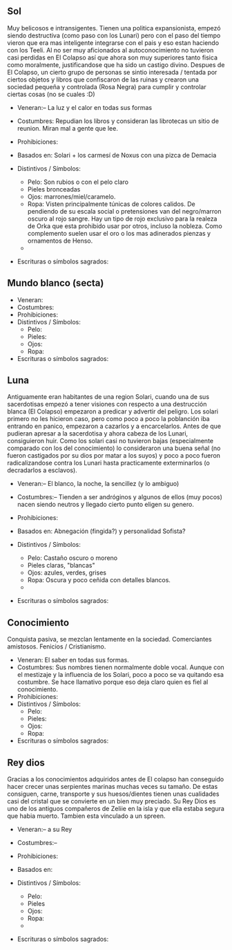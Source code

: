 ## Sol

Muy belicosos e intransigentes. Tienen una politica expansionista, empezó siendo destructiva (como paso con los Lunari) pero con el paso del tiempo vieron que era mas inteligente integrarse con el pais y eso estan haciendo con los Teeli. Al no ser muy aficionados al autoconocimiento no tuvieron casi perdidas en El Colapso así que ahora son muy superiores tanto fisica como moralmente, justificandose que ha sido un castigo divino. Despues de El Colapso, un cierto grupo de personas se sintio interesada / tentada por ciertos objetos y libros que confiscaron de las ruinas y crearon una sociedad pequeña y controlada (Rosa Negra) para cumplir y controlar ciertas cosas (no se cuales :D)

- Veneran:–     La luz y el calor en todas sus formas
- Costumbres: Repudian los libros y consideran las librotecas un sitio de reunion. Miran mal a gente que lee. 
- Prohibiciones:
- Basados en: Solari + los carmesí de Noxus con una pizca de Demacia
- Distintivos / Símbolos:

  - Pelo: Son rubios o con el pelo claro
  - Pieles bronceadas
  - Ojos: marrones/miel/caramelo.
  - Ropa: Visten principalmente túnicas de colores calidos. De pendiendo de su escala social o pretensiones van del negro/marron oscuro al rojo sangre. Hay un tipo de rojo exclusivo para la realeza de Orka que esta prohibido usar por otros, incluso la nobleza. Como complemento suelen usar el oro o los mas adinerados pienzas y ornamentos de Henso.
  -
- Escrituras o símbolos sagrados:

## Mundo blanco (secta)

- Veneran:
- Costumbres:
- Prohibiciones:
- Distintivos / Símbolos:
  - Pelo:
  - Pieles:
  - Ojos:
  - Ropa:
- Escrituras o símbolos sagrados:


## Luna

Antiguamente eran habitantes de una region Solari, cuando una de sus sacerdotisas empezó a tener visiones con respecto a una destrucción blanca (El Colapso) empezaron a predicar y advertir del peligro. Los solari primero no les hicieron caso, pero como poco a poco la poblanción iba entrando en panico, empezaron a cazarlos y a encarcelarlos. Antes de que pudieran apresar a la sacerdotisa y ahora cabeza de los Lunari, consiguieron huir.
Como los solari casi no tuvieron bajas (especialmente comparado con los del conocimiento) lo consideraron una buena señal (no fueron castigados por su dios por matar a los suyos) y poco a poco fueron radicalizandose contra los Lunari hasta practicamente exterminarlos (o decradarlos a esclavos).

- Veneran:– El blanco, la noche, la sencillez (y lo ambiguo)
- Costumbres:– Tienden a ser andróginos y algunos de ellos (muy pocos) nacen siendo neutros y llegado cierto punto eligen su genero.
- Prohibiciones:
- Basados en: Abnegación (fingida?) y personalidad Sofista?
- Distintivos / Símbolos:

  - Pelo: Castaño oscuro o moreno
  - Pieles claras, "blancas"
  - Ojos: azules, verdes, grises
  - Ropa: Oscura y poco ceñida con detalles blancos.
  -
- Escrituras o símbolos sagrados:


## Conocimiento

Conquista pasiva, se mezclan lentamente en la sociedad. Comerciantes amistosos. Fenicios / Cristianismo.

- Veneran: El saber en todas sus formas.
- Costumbres: Sus nombres tienen normalmente doble vocal. Aunque con el mestizaje y la influencia de los Solari, poco a poco se va quitando esa costumbre. Se hace llamativo porque eso deja claro quien es fiel al conocimiento.
- Prohibiciones:
- Distintivos / Símbolos:
  - Pelo:
  - Pieles:
  - Ojos:
  - Ropa:
- Escrituras o símbolos sagrados:


## Rey dios

Gracias a los conocimientos adquiridos antes de El colapso han conseguido hacer crecer unas serpientes marinas muchas veces su tamaño. De estas consiguen, carne, transporte y sus huesos/dientes tienen unas cualidades casi del cristal que se convierte en un bien muy preciado.
Su Rey Dios es uno de los antiguos compañeros de Zeliie en la isla y que ella estaba segura que habia muerto. Tambien esta vinculado a un spreen.

- Veneran:– a su Rey
- Costumbres:–
- Prohibiciones:
- Basados en:
- Distintivos / Símbolos:

  - Pelo:
  - Pieles
  - Ojos:
  - Ropa:
  -
- Escrituras o símbolos sagrados:



